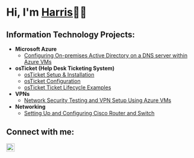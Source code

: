 <h1>Hi, I'm <a href="https://www.linkedin.com/in/harriscarson">Harris</a>👋🏼</h1>

<h2> Information Technology Projects:</h2>

- <b>Microsoft Azure</b>
  - [Configuring On-premises Active Directory on a DNS server within Azure VMs](https://github.com/harriscarson1/Setting-Up-Active-Directory)
  <!----- [Configuring and Testing File Share Permissions in Active Directory](https://github.com/harriscarson1/File-Permissions)----!>
  <!---- [Network Security Groups (NSGs) and Inspecting Network Protocols](https://github.com/harriscarson1/NSGs-and-Network-Protocols)----!>
- <b>osTicket (Help Desk Ticketing System)</b>
  - [osTicket Setup & Installation](https://github.com/harriscarson1/OsTicket-Setup)
  - [osTicket Configuration](https://github.com/harriscarson1/OsTicket-Configuration)
  - [osTicket Ticket Lifecycle Examples](https://github.com/harriscarson1/OsTicket-Ticket-Lifecycle)
- <b>VPNs</b>
  - [Network Security Testing and VPN Setup Using Azure VMs](https://github.com/harriscarson1/VPNs)
- <b>Networking</b>
   - [Setting Up and Configuring Cisco Router and Switch](https://github.com/harriscarson1/Setting-Up-and-Configuring-Cisco-Router-and-Switch/blob/main/main)

 
<h2>Connect with me:</h2>


[<img align="left" width="22px" src="https://cdn.jsdelivr.net/npm/simple-icons@v3/icons/linkedin.svg" />][linkedin]




[linkedin]: https://linkedin.com/in/harriscarson
